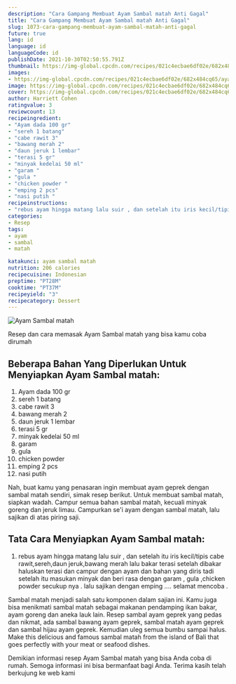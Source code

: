 ```yaml
---
description: "Cara Gampang Membuat Ayam Sambal matah Anti Gagal"
title: "Cara Gampang Membuat Ayam Sambal matah Anti Gagal"
slug: 1073-cara-gampang-membuat-ayam-sambal-matah-anti-gagal
future: true
lang: id
language: id
languageCode: id
publishDate: 2021-10-30T02:50:55.791Z 
thumbnail: https://img-global.cpcdn.com/recipes/021c4ecbae6df02e/682x484cq65/ayam-sambal-matah-foto-resep-utama.png
images:
- https://img-global.cpcdn.com/recipes/021c4ecbae6df02e/682x484cq65/ayam-sambal-matah-foto-resep-utama.png
image: https://img-global.cpcdn.com/recipes/021c4ecbae6df02e/682x484cq65/ayam-sambal-matah-foto-resep-utama.png
cover: https://img-global.cpcdn.com/recipes/021c4ecbae6df02e/682x484cq65/ayam-sambal-matah-foto-resep-utama.png
author: Harriett Cohen
ratingvalue: 3
reviewcount: 13
recipeingredient:
- "Ayam dada 100 gr"
- "sereh 1 batang"
- "cabe rawit 3"
- "bawang merah 2"
- "daun jeruk 1 lembar"
- "terasi 5 gr"
- "minyak kedelai 50 ml"
- "garam "
- "gula "
- "chicken powder "
- "emping 2 pcs"
- "nasi putih "
recipeinstructions:
- "rebus ayam hingga matang lalu suir , dan setelah itu iris kecil/tipis cabe rawit,sereh,daun jeruk,bawang merah lalu bakar terasi setelah dibakar haluskan terasi dan campur dengan ayam dan bahan yang diris tadi setelah itu masukan minyak dan beri rasa dengan garam , gula ,chicken powder secukup nya . lalu sajikan dengan emping .... selamat mencoba ."
categories:
- Resep
tags:
- ayam
- sambal
- matah

katakunci: ayam sambal matah 
nutrition: 206 calories
recipecuisine: Indonesian
preptime: "PT28M"
cooktime: "PT37M"
recipeyield: "3"
recipecategory: Dessert
---
```



![Ayam Sambal matah](https://img-global.cpcdn.com/recipes/021c4ecbae6df02e/682x484cq65/ayam-sambal-matah-foto-resep-utama.png)

Resep dan cara memasak  Ayam Sambal matah yang bisa kamu coba dirumah

<!--inarticleads1-->

## Beberapa Bahan Yang Diperlukan Untuk Menyiapkan Ayam Sambal matah:

1. Ayam dada 100 gr
1. sereh 1 batang
1. cabe rawit 3
1. bawang merah 2
1. daun jeruk 1 lembar
1. terasi 5 gr
1. minyak kedelai 50 ml
1. garam 
1. gula 
1. chicken powder 
1. emping 2 pcs
1. nasi putih 

Nah, buat kamu yang penasaran ingin membuat ayam geprek dengan sambal matah sendiri, simak resep berikut. Untuk membuat sambal matah, siapkan wadah. Campur semua bahan sambal matah, kecuali minyak goreng dan jeruk limau. Campurkan se&#39;i ayam dengan sambal matah, lalu sajikan di atas piring saji. 

<!--inarticleads2-->

## Tata Cara Menyiapkan Ayam Sambal matah:

1. rebus ayam hingga matang lalu suir , dan setelah itu iris kecil/tipis cabe rawit,sereh,daun jeruk,bawang merah lalu bakar terasi setelah dibakar haluskan terasi dan campur dengan ayam dan bahan yang diris tadi setelah itu masukan minyak dan beri rasa dengan garam , gula ,chicken powder secukup nya . lalu sajikan dengan emping .... selamat mencoba .


Sambal matah menjadi salah satu komponen dalam sajian ini. Kamu juga bisa menikmati sambal matah sebagai makanan pendamping ikan bakar, ayam goreng dan aneka lauk lain. Resep sambal ayam geprek yang pedas dan nikmat, ada sambal bawang ayam geprek, sambal matah ayam geprek dan sambal hijau ayam geprek. Kemudian uleg semua bumbu sampai halus. Make this delicious and famous sambal matah from the island of Bali that goes perfectly with your meat or seafood dishes. 

Demikian informasi  resep Ayam Sambal matah   yang bisa Anda coba di rumah. Semoga informasi ini bisa bermanfaat bagi Anda. Terima kasih telah berkujung ke web kami
